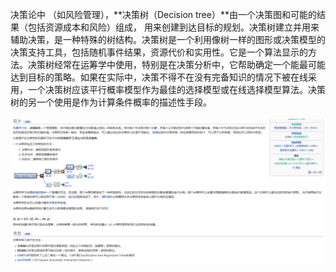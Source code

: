 决策论中 （如风险管理），**决策树（Decision
tree）**由一个决策图和可能的结果（包括资源成本和风险）组成，
用来创建到达目标的规划。决策树建立并用来辅助决策，是一种特殊的树结构。决策树是一个利用像树一样的图形或决策模型的决策支持工具，包括随机事件结果，资源代价和实用性。它是一个算法显示的方法。决策树经常在运筹学中使用，特别是在决策分析中，它帮助确定一个能最可能达到目标的策略。如果在实际中，决策不得不在没有完备知识的情况下被在线采用，一个决策树应该平行概率模型作为最佳的选择模型或在线选择模型算法。决策树的另一个使用是作为计算条件概率的描述性手段。\
\
![](../../media/deeplearning/decison_tree.png)
